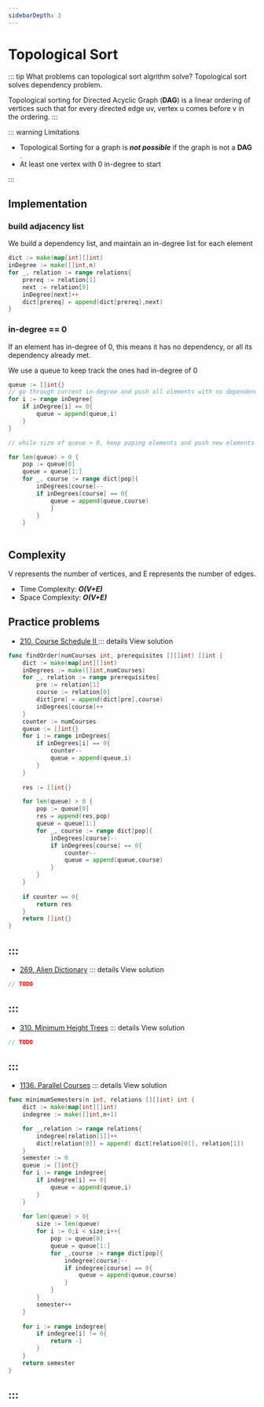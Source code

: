 ```yaml
---
sidebarDepth: 3
---
```

# Topological Sort

::: tip What problems can topological sort algrithm solve?
Topological sort solves dependency problem. 

Topological sorting for Directed Acyclic Graph (**DAG**) is a linear ordering of vertices such that for every directed edge uv, vertex u comes before v in the ordering. 
:::

::: warning Limitations

* Topological Sorting for a graph is ***not possible*** if the graph is not a **DAG** .
* At least one vertex with 0 in-degree to start

:::

## Implementation 

### build adjacency list

We build a dependency list, and maintain an in-degree list for each element

```go
dict := make(map[int][]int)
inDegree := make([]int,n)
for _, relation := range relations{
    prereq := relation[1]
    next := relation[0]
    inDegree[next]++
    dict[prereq] = append(dict[prereq],next)
}
```

### in-degree == 0
If an element has in-degree of 0, this means it has no dependency, or all its dependency already met.

We use a queue to keep track the ones had in-degree of 0
```go
queue := []int{}
// go through current in-degree and push all elements with no dependency to the queue
for i := range inDegree{
    if inDegree[i] == 0{
        queue = append(queue,i)
    }
}

// while size of queue > 0, keep poping elements and push new elements to the queue

for len(queue) > 0 {
    pop := queue[0]
    queue = queue[1:]
    for _, course := range dict[pop]{
        inDegrees[course]--
        if inDegrees[course] == 0{
            queue = append(queue,course)
            }
        }
    }
    
```

## Complexity 
V represents the number of vertices, and E represents the number of edges.

* Time Complexity: ***O(V+E)***
* Space Complexity: ***O(V+E)***

## Practice problems

* [210. Course Schedule II
](https://leetcode.com/problems/course-schedule-ii/) 
::: details View solution

```go
func findOrder(numCourses int, prerequisites [][]int) []int {
    dict := make(map[int][]int)
    inDegrees := make([]int,numCourses)
    for _, relation := range prerequisites{
        pre := relation[1]
        course := relation[0]
        dict[pre] = append(dict[pre],course)
        inDegrees[course]++
    }
    counter := numCourses
    queue := []int{}
    for i := range inDegrees{
        if inDegrees[i] == 0{
            counter--
            queue = append(queue,i)
        }
    }
        
    res := []int{}

    for len(queue) > 0 {
        pop := queue[0]
        res = append(res,pop)
        queue = queue[1:]
        for _, course := range dict[pop]{
            inDegrees[course]--
            if inDegrees[course] == 0{
                counter--
                queue = append(queue,course)
            }
        }
    }
    
    if counter == 0{
        return res
    }
    return []int{}
}
```
:::
---
* [269. Alien Dictionary](https://leetcode.com/problems/alien-dictionary) 
::: details View solution

```go
// TODO
```
:::
---
* [310. Minimum Height Trees](https://leetcode.com/problems/minimum-height-trees) 
::: details View solution

```go
// TODO
```
:::
---
* [1136. Parallel Courses](https://leetcode.com/problems/parallel-courses/) 
::: details View solution

```go
func minimumSemesters(n int, relations [][]int) int {
    dict := make(map[int][]int)
    indegree := make([]int,n+1)

    for _,relation := range relations{
        indegree[relation[1]]++
        dict[relation[0]] = append( dict[relation[0]], relation[1])
    }
    semester := 0
    queue := []int{}
    for i := range indegree{
        if indegree[i] == 0{
            queue = append(queue,i)
        }
    }
    
    for len(queue) > 0{
        size := len(queue)
        for i := 0;i < size;i++{
            pop := queue[0]
            queue = queue[1:]
            for _,course := range dict[pop]{
                indegree[course]--
                if indegree[course] == 0{
                    queue = append(queue,course)
                }
            }            
        }
        semester++
    }
    
    for i := range indegree{
        if indegree[i] != 0{
            return -1
        }
    }
    return semester
}
```
:::
---